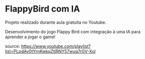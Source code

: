 # FlappyBird com IA

Projeto realizado durante aula gratuita no Youtube.

Desenvolvimento do jogo Flappy Bird com integração à uma IA para aprender a jogar o game!

source: https://www.youtube.com/playlist?list=PLpdAy0tYrnKwkqZtlRNY57wuq7rGV-Xol
